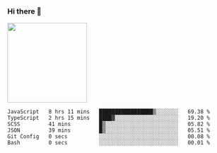 ### Hi there 👋

<!--
**hwolf0610/hwolf0610** is a ✨ _special_ ✨ repository because its `README.md` (this file) appears on your GitHub profile.

Here are some ideas to get you started:

- 🔭 I’m currently working on ...
- 🌱 I’m currently learning ...
- 👯 I’m looking to collaborate on ...
- 🤔 I’m looking for help with ...
- 💬 Ask me about ...
- 📫 How to reach me: ...
- 😄 Pronouns: ...
- ⚡ Fun fact: ...
-->

<img height="180em" src="https://github-readme-stats.vercel.app/api?username=hwolf0610&show_icons=true&hide_border=true&&count_private=true&include_all_commits=true" />


<!--START_SECTION:waka-->

```text
JavaScript   8 hrs 11 mins   █████████████████▒░░░░░░░   69.38 %
TypeScript   2 hrs 15 mins   ████▓░░░░░░░░░░░░░░░░░░░░   19.20 %
SCSS         41 mins         █▒░░░░░░░░░░░░░░░░░░░░░░░   05.82 %
JSON         39 mins         █▒░░░░░░░░░░░░░░░░░░░░░░░   05.51 %
Git Config   0 secs          ░░░░░░░░░░░░░░░░░░░░░░░░░   00.08 %
Bash         0 secs          ░░░░░░░░░░░░░░░░░░░░░░░░░   00.01 %
```

<!--END_SECTION:waka-->
